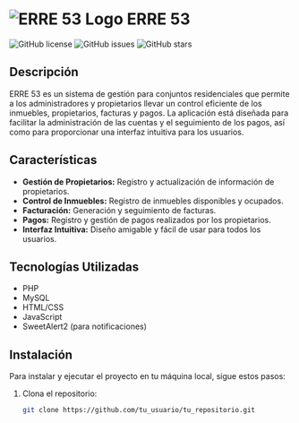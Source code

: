 # ![ERRE 53 Logo](https://example.com/logo.png) ERRE 53

![GitHub license](https://img.shields.io/badge/license-MIT-blue.svg)
![GitHub issues](https://img.shields.io/github/issues/tu_usuario/tu_repositorio.svg)
![GitHub stars](https://img.shields.io/github/stars/tu_usuario/tu_repositorio.svg)

## Descripción

ERRE 53 es un sistema de gestión para conjuntos residenciales que permite a los administradores y propietarios llevar un control eficiente de los inmuebles, propietarios, facturas y pagos. La aplicación está diseñada para facilitar la administración de las cuentas y el seguimiento de los pagos, así como para proporcionar una interfaz intuitiva para los usuarios.

## Características

- **Gestión de Propietarios:** Registro y actualización de información de propietarios.
- **Control de Inmuebles:** Registro de inmuebles disponibles y ocupados.
- **Facturación:** Generación y seguimiento de facturas.
- **Pagos:** Registro y gestión de pagos realizados por los propietarios.
- **Interfaz Intuitiva:** Diseño amigable y fácil de usar para todos los usuarios.

## Tecnologías Utilizadas

- PHP
- MySQL
- HTML/CSS
- JavaScript
- SweetAlert2 (para notificaciones)

## Instalación

Para instalar y ejecutar el proyecto en tu máquina local, sigue estos pasos:

1. Clona el repositorio:
   ```bash
   git clone https://github.com/tu_usuario/tu_repositorio.git
